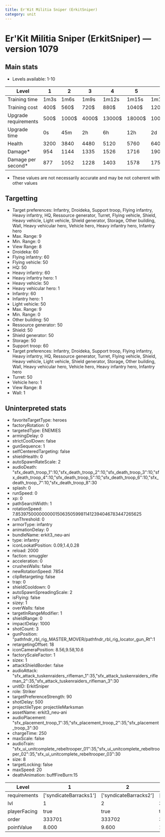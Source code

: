 ```yaml
---
title: Er'Kit Militia Sniper (ErkitSniper)
category: unit
---
```


# Er'Kit Militia Sniper (ErkitSniper) — version 1079

## Main stats

  * Levels available: 1-10

|Level               |1   |2    |3    |4     |5     |6      |7      |8      |9       |10      |
|--------------------|----|-----|-----|------|------|-------|-------|-------|--------|--------|
|Training time       |1m3s|1m6s |1m9s |1m12s |1m15s |1m18s  |1m21s  |1m24s  |1m27s   |1m30s   |
|Training cost       |400$|560$ |720$ |880$  |1040$ |1200$  |1360$  |1520$  |1680$   |1840$   |
|Upgrade requirements|500$|1000$|4000$|13000$|18000$|100000$|175000$|340000$|1000000$|1800000$|
|Upgrade time        |0s  |45m  |2h   |6h    |12h   |2d     |3d     |5d     |1w      |1w3d    |
|Health              |3200|3840 |4480 |5120  |5760  |6400   |7040   |7680   |8320    |9600    |
|Damage*             |954 |1144 |1335 |1526  |1716  |1907   |2098   |2288   |2479    |2860    |
|Damage per second*  |877 |1052 |1228 |1403  |1578  |1754   |1930   |2104   |2280    |2631    |

* These values are not necessarily accurate and may be not coherent with other values

## Targetting

  * Target preferences: Infantry, Droideka, Support troop, Flying infantry, Heavy infantry, HQ, Ressource generator, Turret, Flying vehicle, Shield, Heavy vehicle, Light vehicle, Shield generator, Storage, Other building, Wall, Heavy vehicular hero, Vehicle hero, Heavy infantry hero, Infantry hero
  * Max. Range: 9
  * Min. Range: 0
  * View Range: 8
  * Droideka: 60
  * Flying infantry: 60
  * Flying vehicle: 50
  * HQ: 50
  * Heavy infantry: 60
  * Heavy infantry hero: 1
  * Heavy vehicle: 50
  * Heavy vehicular hero: 1
  * Infantry: 60
  * Infantry hero: 1
  * Light vehicle: 50
  * Max. Range: 9
  * Min. Range: 0
  * Other building: 50
  * Ressource generator: 50
  * Shield: 50
  * Shield generator: 50
  * Storage: 50
  * Support troop: 60
  * Target preferences: Infantry, Droideka, Support troop, Flying infantry, Heavy infantry, HQ, Ressource generator, Turret, Flying vehicle, Shield, Heavy vehicle, Light vehicle, Shield generator, Storage, Other building, Wall, Heavy vehicular hero, Vehicle hero, Heavy infantry hero, Infantry hero
  * Turret: 50
  * Vehicle hero: 1
  * View Range: 8
  * Wall: 1

## Uninterpreted stats

  * favoriteTargetType: heroes
  * factoryRotation: 0
  * targetedType: ENEMIES
  * armingDelay: 0
  * strictCoolDown: false
  * gunSequence: 1
  * selfCenteredTargeting: false
  * shieldHealth: 0
  * autoSpawnRateScale: 2
  * audioDeath: "sfx_death_troop_1":10,"sfx_death_troop_2":10,"sfx_death_troop_3":10,"sfx_death_troop_4":10,"sfx_death_troop_5":10,"sfx_death_troop_6":10,"sfx_death_troop_7":10,"sfx_death_troop_8":30
  * splash: 0
  * runSpeed: 0
  * xp: 0
  * pathSearchWidth: 1
  * rotationSpeed: 7.8539750000000001506350599811412394046783447265625
  * runThreshold: 0
  * armorType: infantry
  * animationDelay: 0
  * bundleName: erkit3_neu-ani
  * type: infantry
  * iconLookatPosition: 0.09,1.4,0.28
  * reload: 2000
  * faction: smuggler
  * acceleration: 0
  * crushesWalls: false
  * newRotationSpeed: 7854
  * clipRetargeting: false
  * trap: 0
  * shieldCooldown: 0
  * autoSpawnSpreadingScale: 2
  * isFlying: false
  * sizey: 1
  * overWalls: false
  * targetInRangeModifier: 1
  * shieldRange: 0
  * impactDelay: 1000
  * shotCount: 3
  * gunPosition: "pathfndr_rbl_rig_MASTER_MOVER/pathfndr_rbl_rig_locator_gun_Rt":1
  * retargetingOffset: 18
  * iconCameraPosition: 8.56,9.58,10.6
  * factoryScaleFactor: 1
  * sizex: 1
  * attackShieldBorder: false
  * audioAttack: "sfx_attack_tuskenraiders_rifleman_1":35,"sfx_attack_tuskenraiders_rifleman_2":35,"sfx_attack_tuskenraiders_rifleman_3":30
  * unitID: ErkitSniper
  * role: Striker
  * targetPreferenceStrength: 90
  * shotDelay: 500
  * projectileType: projectileMarksman
  * assetName: erkit3_neu-ani
  * audioPlacement: "sfx_placement_troop_1":35,"sfx_placement_troop_2":35,"sfx_placement_troop_3":30
  * chargeTime: 250
  * maxScale: false
  * audioTrain: "sfx_ui_unitcomplete_rebeltrooper_01":35,"sfx_ui_unitcomplete_rebeltrooper_02":35,"sfx_ui_unitcomplete_rebeltrooper_03":30
  * size: 8
  * targetLocking: false
  * maxSpeed: 20
  * deathAnimation: buffFireBurn:15

|Level       |1                     |2                     |3                     |4                     |5                     |6                     |7                     |8                     |9                     |10                     |
|------------|----------------------|----------------------|----------------------|----------------------|----------------------|----------------------|----------------------|----------------------|----------------------|-----------------------|
|requirements|['syndicateBarracks1']|['syndicateBarracks2']|['syndicateBarracks3']|['syndicateBarracks4']|['syndicateBarracks5']|['syndicateBarracks6']|['syndicateBarracks7']|['syndicateBarracks8']|['syndicateBarracks9']|['syndicateBarracks10']|
|lvl         |1                     |2                     |3                     |4                     |5                     |6                     |7                     |8                     |9                     |10                     |
|playerFacing|true                  |true                  |true                  |true                  |true                  |true                  |true                  |true                  |false                 |false                  |
|order       |333701                |333702                |333703                |333704                |333705                |333706                |333707                |333708                |333709                |333710                 |
|pointValue  |8.000                 |9.600                 |11.200                |12.800                |14.400                |16.000                |17.600                |19.200                |20.800                |24.000                 |

